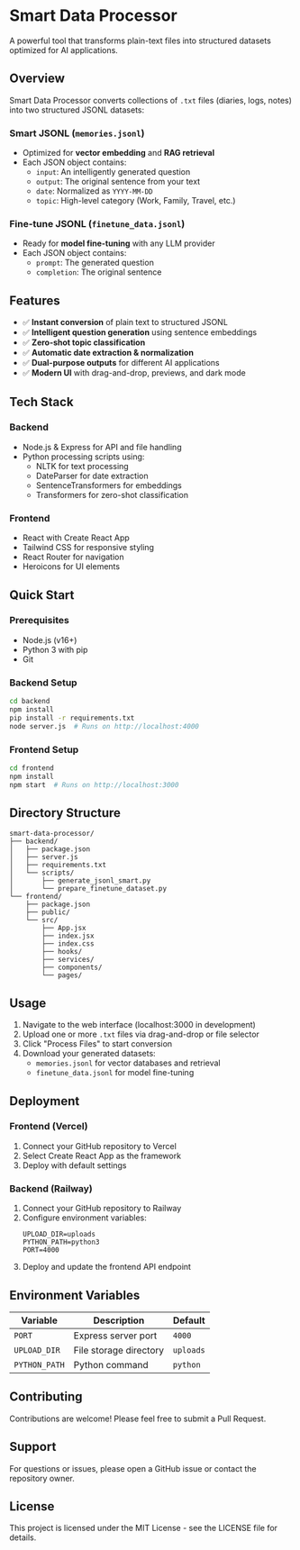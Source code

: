 # Smart Data Processor

A powerful tool that transforms plain-text files into structured datasets optimized for AI applications.

## Overview

Smart Data Processor converts collections of `.txt` files (diaries, logs, notes) into two structured JSONL datasets:

### Smart JSONL (`memories.jsonl`)
- Optimized for **vector embedding** and **RAG retrieval**
- Each JSON object contains:
  - `input`: An intelligently generated question
  - `output`: The original sentence from your text
  - `date`: Normalized as `YYYY-MM-DD`
  - `topic`: High-level category (Work, Family, Travel, etc.)

### Fine-tune JSONL (`finetune_data.jsonl`)
- Ready for **model fine-tuning** with any LLM provider
- Each JSON object contains:
  - `prompt`: The generated question
  - `completion`: The original sentence

## Features

- ✅ **Instant conversion** of plain text to structured JSONL
- ✅ **Intelligent question generation** using sentence embeddings
- ✅ **Zero-shot topic classification**
- ✅ **Automatic date extraction & normalization**
- ✅ **Dual-purpose outputs** for different AI applications
- ✅ **Modern UI** with drag-and-drop, previews, and dark mode

## Tech Stack

### Backend
- Node.js & Express for API and file handling
- Python processing scripts using:
  - NLTK for text processing
  - DateParser for date extraction
  - SentenceTransformers for embeddings
  - Transformers for zero-shot classification

### Frontend
- React with Create React App
- Tailwind CSS for responsive styling
- React Router for navigation
- Heroicons for UI elements

## Quick Start

### Prerequisites
- Node.js (v16+)
- Python 3 with pip
- Git

### Backend Setup
```bash
cd backend
npm install
pip install -r requirements.txt
node server.js  # Runs on http://localhost:4000
```

### Frontend Setup
```bash
cd frontend
npm install
npm start  # Runs on http://localhost:3000
```

## Directory Structure

```
smart-data-processor/
├── backend/
│   ├── package.json
│   ├── server.js
│   ├── requirements.txt
│   └── scripts/
│       ├── generate_jsonl_smart.py
│       └── prepare_finetune_dataset.py
└── frontend/
    ├── package.json
    ├── public/
    └── src/
        ├── App.jsx
        ├── index.jsx
        ├── index.css
        ├── hooks/
        ├── services/
        ├── components/
        └── pages/
```

## Usage

1. Navigate to the web interface (localhost:3000 in development)
2. Upload one or more `.txt` files via drag-and-drop or file selector
3. Click "Process Files" to start conversion
4. Download your generated datasets:
   - `memories.jsonl` for vector databases and retrieval
   - `finetune_data.jsonl` for model fine-tuning

## Deployment

### Frontend (Vercel)
1. Connect your GitHub repository to Vercel
2. Select Create React App as the framework
3. Deploy with default settings

### Backend (Railway)
1. Connect your GitHub repository to Railway
2. Configure environment variables:
   ```
   UPLOAD_DIR=uploads
   PYTHON_PATH=python3
   PORT=4000
   ```
3. Deploy and update the frontend API endpoint

## Environment Variables

| Variable      | Description                        | Default   |
|---------------|------------------------------------|-----------|
| `PORT`        | Express server port                | `4000`    |
| `UPLOAD_DIR`  | File storage directory             | `uploads` |
| `PYTHON_PATH` | Python command                     | `python`  |

## Contributing

Contributions are welcome! Please feel free to submit a Pull Request.

## Support

For questions or issues, please open a GitHub issue or contact the repository owner.

## License

This project is licensed under the MIT License - see the LICENSE file for details.
